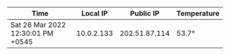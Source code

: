 | Time     | Local IP | Public IP | Temperature |
| ----------- | ----------- | ----------- | ----------- |
| Sat 26 Mar 2022 12:30:01 PM +0545      | 10.0.2.133     | 202.51.87.114  | 53.7° |
